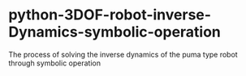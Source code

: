 # python-3DOF-robot-inverse-Dynamics-symbolic-operation
The process of solving the inverse dynamics of the puma type robot through symbolic operation
